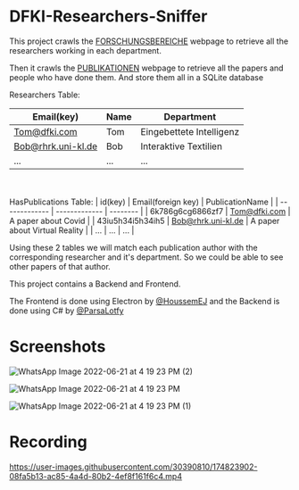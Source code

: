 # DFKI-Researchers-Sniffer


This project crawls the [FORSCHUNGSBEREICHE](https://www.dfki.de/web/forschung/forschungsbereiche) webpage to retrieve all the researchers working in each department.

Then it crawls the [PUBLIKATIONEN](https://www.dfki.de/web/forschung/projekte-publikationen/publikationen) webpage to retrieve all the papers and people who have done them.
And store them all in a SQLite database

Researchers Table:

| Email(key)         | Name          | Department               |
| -------------      | ------------- | --------                 |
| Tom@dfki.com       | Tom           | Eingebettete Intelligenz |
| Bob@rhrk.uni-kl.de | Bob           | Interaktive Textilien    |
| ...                | ...           | ...                      |

<br></br>
HasPublications Table:
| id(key)            | Email(foreign key) | PublicationName                |
| -------------      | -------------      | --------                       |
| 6k786g6cg6866zf7   | Tom@dfki.com       | A paper about Covid            |
| 43iu5h34i5h34ih5   | Bob@rhrk.uni-kl.de | A paper about Virtual Reality  |
| ...                | ...                | ...                            |

Using these 2 tables we will match each publication author with the corresponding researcher and it's department.
So we could be able to see other papers of that author.


This project contains a Backend and Frontend.

The Frontend is done using Electron by [@HoussemEJ](https://github.com/HoussemEJ) and the Backend is done using C# by [@ParsaLotfy](https://github.com/parsalotfy)

# Screenshots

![WhatsApp Image 2022-06-21 at 4 19 23 PM (2)](https://user-images.githubusercontent.com/30390810/174823211-6e582a6a-892c-465d-8771-b0dc3b8eeb8a.jpeg)

![WhatsApp Image 2022-06-21 at 4 19 23 PM](https://user-images.githubusercontent.com/30390810/174823116-ca999b11-633d-4eac-bdbc-a87ff7091926.jpeg)

![WhatsApp Image 2022-06-21 at 4 19 23 PM (1)](https://user-images.githubusercontent.com/30390810/174823151-719ef83f-d835-4baa-bf53-de0f08431ac4.jpeg)

# Recording

https://user-images.githubusercontent.com/30390810/174823902-08fa5b13-ac85-4a4d-80b2-4ef8f161f6c4.mp4


